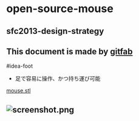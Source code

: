 # open-source-mouse
## sfc2013-design-strategy
This document is made by [gitfab](http://gitfab.org)
---
#idea-foot

* 足で容易に操作、かつ持ち運び可能

[mouse.stl](https://raw.github.com/malt03/open-source-mouse/master/gitfab/resources/mouse.stl)

![screenshot.png](https://raw.github.com/malt03/open-source-mouse/master/gitfab/resources/screenshot.png)
---
